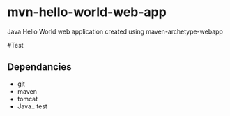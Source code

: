 # mvn-hello-world-web-app
Java Hello World web application created using maven-archetype-webapp

#Test

## Dependancies
* git
* maven
* tomcat
* Java..
test
